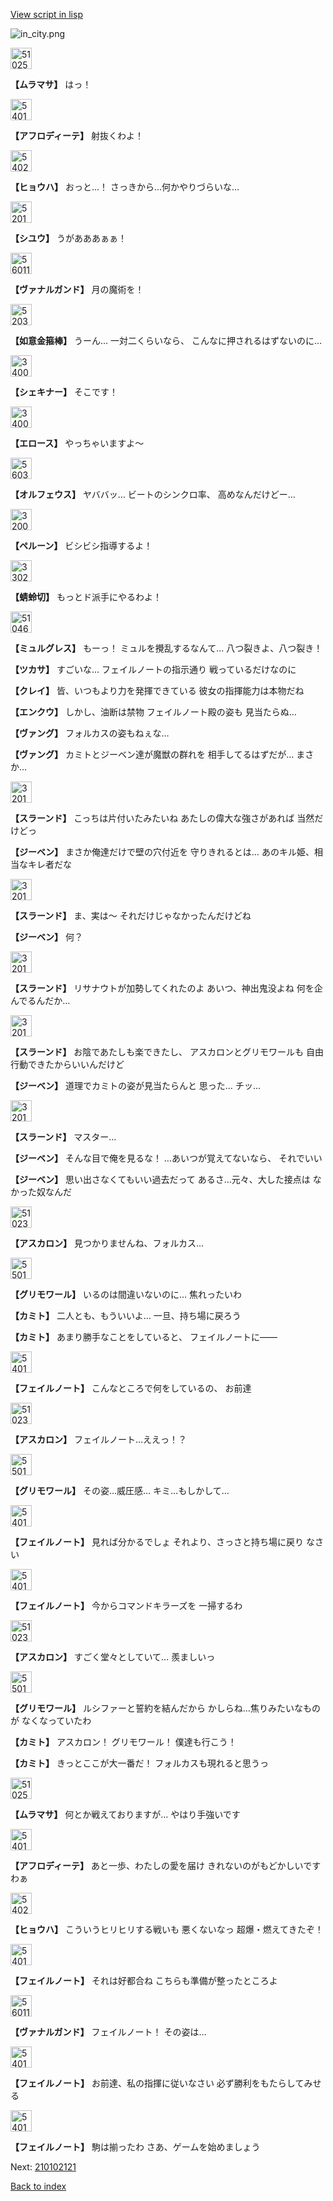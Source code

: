 [View script in lisp](../scripts/210102111.txt)

![in_city.png](../images/backgrounds/in_city.png)

<img src="../images/units/5102511.png" alt="5102511.png" height="34"/>

**【ムラマサ】**
はっ！

<img src="../images/units/5401311.png" alt="5401311.png" height="34"/>

**【アフロディーテ】**
射抜くわよ！

<img src="../images/units/5402011.png" alt="5402011.png" height="34"/>

**【ヒョウハ】**
おっと…！
さっきから…何かやりづらいな…

<img src="../images/units/5201911.png" alt="5201911.png" height="34"/>

**【シユウ】**
うがあああぁぁ！

<img src="../images/units/5601111.png" alt="5601111.png" height="34"/>

**【ヴァナルガンド】**
月の魔術を！

<img src="../images/units/5203111.png" alt="5203111.png" height="34"/>

**【如意金箍棒】**
うーん…
一対二くらいなら、
こんなに押されるはずないのに…

<img src="../images/units/3400711.png" alt="3400711.png" height="34"/>

**【シェキナー】**
そこです！

<img src="../images/units/3400411.png" alt="3400411.png" height="34"/>

**【エロース】**
やっちゃいますよ～

<img src="../images/units/5603211.png" alt="5603211.png" height="34"/>

**【オルフェウス】**
ヤババッ…
ビートのシンクロ率、
高めなんだけどー…

<img src="../images/units/3200811.png" alt="3200811.png" height="34"/>

**【ペルーン】**
ビシビシ指導するよ！

<img src="../images/units/3302411.png" alt="3302411.png" height="34"/>

**【蜻蛉切】**
もっとド派手にやるわよ！

<img src="../images/units/5104611.png" alt="5104611.png" height="34"/>

**【ミュルグレス】**
もーっ！
ミュルを攪乱するなんて…
八つ裂きよ、八つ裂き！

**【ツカサ】**
すごいな…
フェイルノートの指示通り
戦っているだけなのに

**【クレイ】**
皆、いつもより力を発揮できている
彼女の指揮能力は本物だね

**【エンクウ】**
しかし、油断は禁物
フェイルノート殿の姿も
見当たらぬ…

**【ヴァング】**
フォルカスの姿もねぇな…

**【ヴァング】**
カミトとジーベン達が魔獣の群れを
相手してるはずだが…
まさか…

<img src="../images/units/3201211.png" alt="3201211.png" height="34"/>

**【スラーンド】**
こっちは片付いたみたいね
あたしの偉大な強さがあれば
当然だけどっ

**【ジーベン】**
まさか俺達だけで壁の穴付近を
守りきれるとは…
あのキル姫、相当なキレ者だな

<img src="../images/units/3201211.png" alt="3201211.png" height="34"/>

**【スラーンド】**
ま、実は～
それだけじゃなかったんだけどね

**【ジーベン】**
何？

<img src="../images/units/3201211.png" alt="3201211.png" height="34"/>

**【スラーンド】**
リサナウトが加勢してくれたのよ
あいつ、神出鬼没よね
何を企んでるんだか…

<img src="../images/units/3201211.png" alt="3201211.png" height="34"/>

**【スラーンド】**
お陰であたしも楽できたし、
アスカロンとグリモワールも
自由行動できたからいいんだけど

**【ジーベン】**
道理でカミトの姿が見当たらんと
思った…
チッ…

<img src="../images/units/3201211.png" alt="3201211.png" height="34"/>

**【スラーンド】**
マスター…

**【ジーベン】**
そんな目で俺を見るな！
…あいつが覚えてないなら、
それでいい

**【ジーベン】**
思い出さなくてもいい過去だって
あるさ…元々、大した接点は
なかった奴なんだ

<img src="../images/units/5102311.png" alt="5102311.png" height="34"/>

**【アスカロン】**
見つかりませんね、フォルカス…

<img src="../images/units/5501711.png" alt="5501711.png" height="34"/>

**【グリモワール】**
いるのは間違いないのに…
焦れったいわ

**【カミト】**
二人とも、もういいよ…
一旦、持ち場に戻ろう

**【カミト】**
あまり勝手なことをしていると、
フェイルノートに――

<img src="../images/units/5401911.png" alt="5401911.png" height="34"/>

**【フェイルノート】**
こんなところで何をしているの、
お前達

<img src="../images/units/5102311.png" alt="5102311.png" height="34"/>

**【アスカロン】**
フェイルノート…ええっ！？

<img src="../images/units/5501711.png" alt="5501711.png" height="34"/>

**【グリモワール】**
その姿…威圧感…
キミ…もしかして…

<img src="../images/units/5401911.png" alt="5401911.png" height="34"/>

**【フェイルノート】**
見れば分かるでしょ
それより、さっさと持ち場に戻り
なさい

<img src="../images/units/5401911.png" alt="5401911.png" height="34"/>

**【フェイルノート】**
今からコマンドキラーズを
一掃するわ

<img src="../images/units/5102311.png" alt="5102311.png" height="34"/>

**【アスカロン】**
すごく堂々としていて…
羨ましいっ

<img src="../images/units/5501711.png" alt="5501711.png" height="34"/>

**【グリモワール】**
ルシファーと誓約を結んだから
かしらね…焦りみたいなものが
なくなっていたわ

**【カミト】**
アスカロン！
グリモワール！
僕達も行こう！

**【カミト】**
きっとここが大一番だ！
フォルカスも現れると思うっ

<img src="../images/units/5102511.png" alt="5102511.png" height="34"/>

**【ムラマサ】**
何とか戦えておりますが…
やはり手強いです

<img src="../images/units/5401311.png" alt="5401311.png" height="34"/>

**【アフロディーテ】**
あと一歩、わたしの愛を届け
きれないのがもどかしいですわぁ

<img src="../images/units/5402011.png" alt="5402011.png" height="34"/>

**【ヒョウハ】**
こういうヒリヒリする戦いも
悪くないなっ
超爆・燃えてきたぞ！

<img src="../images/units/5401911.png" alt="5401911.png" height="34"/>

**【フェイルノート】**
それは好都合ね
こちらも準備が整ったところよ

<img src="../images/units/5601111.png" alt="5601111.png" height="34"/>

**【ヴァナルガンド】**
フェイルノート！
その姿は…

<img src="../images/units/5401911.png" alt="5401911.png" height="34"/>

**【フェイルノート】**
お前達、私の指揮に従いなさい
必ず勝利をもたらしてみせる

<img src="../images/units/5401911.png" alt="5401911.png" height="34"/>

**【フェイルノート】**
駒は揃ったわ
さあ、ゲームを始めましょう

Next: [210102121](210102121.md)

[Back to index](index.md)
